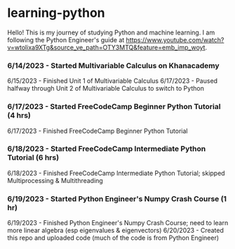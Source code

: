 # learning-python
Hello! This is my journey of studying Python and machine learning. I am following the Python Engineer's guide at https://www.youtube.com/watch?v=wtolixa9XTg&source_ve_path=OTY3MTQ&feature=emb_imp_woyt.
	
### 6/14/2023 - Started Multivariable Calculus on Khanacademy
6/15/2023 - Finished Unit 1 of Multivariable Calculus
6/17/2023 - Paused halfway through Unit 2 of Multivariable Calculus to switch to Python
### 6/17/2023 - Started FreeCodeCamp Beginner Python Tutorial (4 hrs)
6/17/2023 - Finished FreeCodeCamp Beginner Python Tutorial
### 6/18/2023 - Started FreeCodeCamp Intermediate Python Tutorial (6 hrs)
6/18/2023 - Finished FreeCodeCamp Intermediate Python Tutorial; skipped Multiprocessing & Multithreading
### 6/19/2023 - Started Python Engineer's Numpy Crash Course (1 hr)
6/19/2023 - Finished Python Engineer's Numpy Crash Course; need to learn more linear algebra (esp eigenvalues & eigenvectors)
6/20/2023 - Created this repo and uploaded code (much of the code is from Python Engineer)
